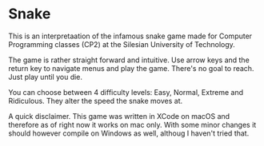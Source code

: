 # Snake
This is an interpretaation of the infamous snake game made for Computer Programming classes (CP2) at the Silesian University of Technology.


The game is rather straight forward and intuitive. Use arrow keys and the return key to navigate menus and play the game. There's no goal to reach. Just play until you die.

You can choose between 4 difficulty levels: Easy, Normal, Extreme and Ridiculous.
They alter the speed the snake moves at.

A quick disclaimer. This game was written in XCode on macOS and therefore as of right now it works on mac only. With some minor changes it should however compile on Windows as well, althoug I haven't tried that.

